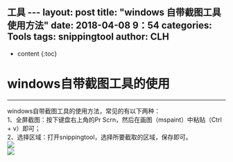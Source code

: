 工具 ---
layout: post
title:  "windows 自带截图工具使用方法"
date:   2018-04-08 9：54
categories:  Tools
tags: snippingtool
author: CLH
---

* content
{:toc}

# windows自带截图工具的使用 #

----------
windows自带截图工具的使用方法，常见的有以下两种：      
1、全屏截图：按下键盘右上角的Pr Scrn，然后在画图（mspaint）中粘贴（Ctrl + v）即可；           
2、选择区域：打开snippingtool，选择所要截取的区域，保存即可。        
![](https://i.imgur.com/JCrDkMa.png)       
![](https://i.imgur.com/lT2vHL1.png)      


